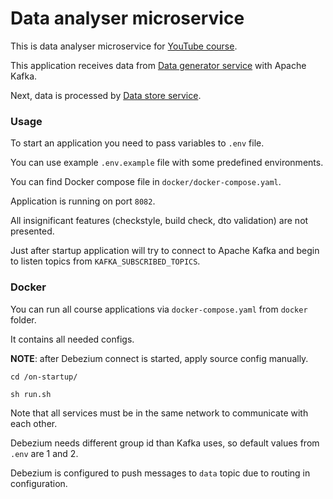 # Data analyser microservice

This is data analyser microservice
for [YouTube course](https://www.youtube.com/playlist?list=PL3Ur78l82EFBhKojbSO26BVqQ7n4AthHC).

This application receives data
from [Data generator service](https://github.com/IlyaLisov/data-generator-microservice)
with Apache Kafka.

Next, data is processed
by [Data store service](https://github.com/IlyaLisov/data-store-microservice).

### Usage

To start an application you need to pass variables to `.env` file.

You can use example `.env.example` file with some predefined environments.

You can find Docker compose file in `docker/docker-compose.yaml`.

Application is running on port `8082`.

All insignificant features (checkstyle, build check, dto validation) are not
presented.

Just after startup application will try to connect to Apache Kafka and begin to
listen topics from `KAFKA_SUBSCRIBED_TOPICS`.

### Docker

You can run all course applications via `docker-compose.yaml` from `docker`
folder.

It contains all needed configs.

**NOTE**: after Debezium connect is started, apply source config manually.

```shell
cd /on-startup/

sh run.sh
```

Note that all services must be in the same network to communicate with each
other.

Debezium needs different group id than Kafka uses, so default values from `.env`
are 1 and 2.

Debezium is configured to push messages to `data` topic due to routing in
configuration.